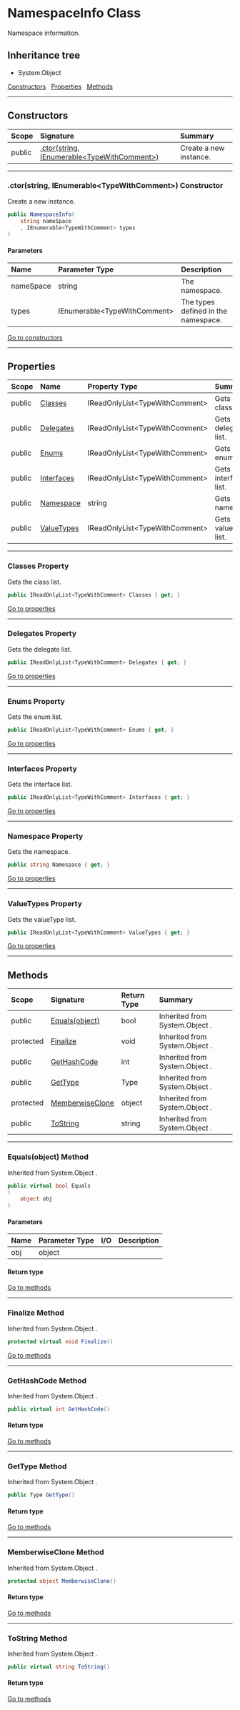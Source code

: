 ﻿



# NamespaceInfo Class



Namespace information.








## Inheritance tree
* System.Object

[Constructors](#Constructors)&nbsp;&nbsp;
[Properties](#Properties)&nbsp;&nbsp;
[Methods](#Methods)&nbsp;&nbsp;

---
## Constructors
|Scope|Signature|Summary|
|:--|:--|:--|
| public | [.ctor(string, IEnumerable&lt;TypeWithComment&gt;)](#ctorstring-ienumerabletypewithcomment-constructor) | Create a new instance. |
---
### .ctor(string, IEnumerable&lt;TypeWithComment&gt;) Constructor

Create a new instance.
```c#
public NamespaceInfo(
	string nameSpace
	, IEnumerable<TypeWithComment> types
)
```
#### Parameters
|Name|Parameter Type|Description|
|:--|:--|:--|
| nameSpace | string | The namespace. |
| types | IEnumerable&lt;TypeWithComment&gt; | The types defined in the namespace. |

[Go to constructors](#Constructors)


---
## Properties
|Scope|Name|Property Type|Summary|
|:--|:--|:--|:--|
| public | [Classes](#classes-property) | IReadOnlyList&lt;TypeWithComment&gt; | Gets the class list. |
| public | [Delegates](#delegates-property) | IReadOnlyList&lt;TypeWithComment&gt; | Gets the delegate list. |
| public | [Enums](#enums-property) | IReadOnlyList&lt;TypeWithComment&gt; | Gets the enum list. |
| public | [Interfaces](#interfaces-property) | IReadOnlyList&lt;TypeWithComment&gt; | Gets the interface list. |
| public | [Namespace](#namespace-property) | string | Gets the namespace. |
| public | [ValueTypes](#valuetypes-property) | IReadOnlyList&lt;TypeWithComment&gt; | Gets the valueType list. |
---
### Classes Property

Gets the class list.
```c#
public IReadOnlyList<TypeWithComment> Classes { get; }
```

[Go to properties](#Properties)

---
### Delegates Property

Gets the delegate list.
```c#
public IReadOnlyList<TypeWithComment> Delegates { get; }
```

[Go to properties](#Properties)

---
### Enums Property

Gets the enum list.
```c#
public IReadOnlyList<TypeWithComment> Enums { get; }
```

[Go to properties](#Properties)

---
### Interfaces Property

Gets the interface list.
```c#
public IReadOnlyList<TypeWithComment> Interfaces { get; }
```

[Go to properties](#Properties)

---
### Namespace Property

Gets the namespace.
```c#
public string Namespace { get; }
```

[Go to properties](#Properties)

---
### ValueTypes Property

Gets the valueType list.
```c#
public IReadOnlyList<TypeWithComment> ValueTypes { get; }
```

[Go to properties](#Properties)





---
## Methods
|Scope|Signature|Return Type|Summary|
|:--|:--|:--|:--|
| public | [Equals(object)](#equalsobject-method) | bool | Inherited from  System.Object . |
| protected | [Finalize](#finalize-method) | void | Inherited from  System.Object . |
| public | [GetHashCode](#gethashcode-method) | int | Inherited from  System.Object . |
| public | [GetType](#gettype-method) | Type | Inherited from  System.Object . |
| protected | [MemberwiseClone](#memberwiseclone-method) | object | Inherited from  System.Object . |
| public | [ToString](#tostring-method) | string | Inherited from  System.Object . |
---
### Equals(object) Method

Inherited from  System.Object .
```c#
public virtual bool Equals
(
	object obj
)
```
#### Parameters
|Name|Parameter Type|I/O|Description|
|:--|:--|:-:|:--|
| obj | object |  |  |
#### Return type


[Go to methods](#Methods)

---
### Finalize Method

Inherited from  System.Object .
```c#
protected virtual void Finalize()
```

[Go to methods](#Methods)

---
### GetHashCode Method

Inherited from  System.Object .
```c#
public virtual int GetHashCode()
```
#### Return type


[Go to methods](#Methods)

---
### GetType Method

Inherited from  System.Object .
```c#
public Type GetType()
```
#### Return type


[Go to methods](#Methods)

---
### MemberwiseClone Method

Inherited from  System.Object .
```c#
protected object MemberwiseClone()
```
#### Return type


[Go to methods](#Methods)

---
### ToString Method

Inherited from  System.Object .
```c#
public virtual string ToString()
```
#### Return type


[Go to methods](#Methods)



